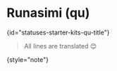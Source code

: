 # Runasimi (qu)
{id="statuses-starter-kits-qu-title"}


> All lines are translated 😊
>
{style="note"}
